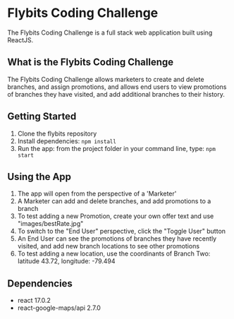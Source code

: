 # Flybits Coding Challenge

The Flybits Coding Challenge is a full stack web application built using ReactJS.

## What is the Flybits Coding Challenge

The Flybits Coding Challenge allows marketers to create and delete branches, and assign promotions, and allows end users to view promotions of branches they have visited, and add additional branches to their history.

## Getting Started

1. Clone the flybits repository
2. Install dependencies: `npm install`
3. Run the app: from the project folder in your command line, type: `npm start`

## Using the App

1. The app will open from the perspective of a 'Marketer'
2. A Marketer can add and delete branches, and add promotions to a branch
3. To test adding a new Promotion, create your own offer text and use "images/bestRate.jpg"
4. To switch to the "End User" perspective, click the "Toggle User" button
5. An End User can see the promotions of branches they have recently visited, and add new branch locations to see other promotions
6. To test adding a new location, use the coordinants of Branch Two: latitude 43.72, longitude: -79.494


## Dependencies

- react 17.0.2
- react-google-maps/api 2.7.0